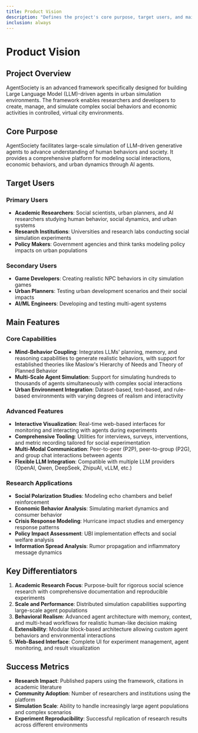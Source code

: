 ```yaml
---
title: Product Vision
description: "Defines the project's core purpose, target users, and main features."
inclusion: always
---
```


# Product Vision

## Project Overview

AgentSociety is an advanced framework specifically designed for building Large Language Model (LLM)-driven agents in urban simulation environments. The framework enables researchers and developers to create, manage, and simulate complex social behaviors and economic activities in controlled, virtual city environments.

## Core Purpose

AgentSociety facilitates large-scale simulation of LLM-driven generative agents to advance understanding of human behaviors and society. It provides a comprehensive platform for modeling social interactions, economic behaviors, and urban dynamics through AI agents.

## Target Users

### Primary Users
- **Academic Researchers**: Social scientists, urban planners, and AI researchers studying human behavior, social dynamics, and urban systems
- **Research Institutions**: Universities and research labs conducting social simulation experiments
- **Policy Makers**: Government agencies and think tanks modeling policy impacts on urban populations

### Secondary Users
- **Game Developers**: Creating realistic NPC behaviors in city simulation games
- **Urban Planners**: Testing urban development scenarios and their social impacts
- **AI/ML Engineers**: Developing and testing multi-agent systems

## Main Features

### Core Capabilities
- **Mind-Behavior Coupling**: Integrates LLMs' planning, memory, and reasoning capabilities to generate realistic behaviors, with support for established theories like Maslow's Hierarchy of Needs and Theory of Planned Behavior
- **Multi-Scale Agent Simulation**: Support for simulating hundreds to thousands of agents simultaneously with complex social interactions
- **Urban Environment Integration**: Dataset-based, text-based, and rule-based environments with varying degrees of realism and interactivity

### Advanced Features
- **Interactive Visualization**: Real-time web-based interfaces for monitoring and interacting with agents during experiments
- **Comprehensive Tooling**: Utilities for interviews, surveys, interventions, and metric recording tailored for social experimentation
- **Multi-Modal Communication**: Peer-to-peer (P2P), peer-to-group (P2G), and group chat interactions between agents
- **Flexible LLM Integration**: Compatible with multiple LLM providers (OpenAI, Qwen, DeepSeek, ZhipuAI, vLLM, etc.)

### Research Applications
- **Social Polarization Studies**: Modeling echo chambers and belief reinforcement
- **Economic Behavior Analysis**: Simulating market dynamics and consumer behavior
- **Crisis Response Modeling**: Hurricane impact studies and emergency response patterns
- **Policy Impact Assessment**: UBI implementation effects and social welfare analysis
- **Information Spread Analysis**: Rumor propagation and inflammatory message dynamics

## Key Differentiators

1. **Academic Research Focus**: Purpose-built for rigorous social science research with comprehensive documentation and reproducible experiments
2. **Scale and Performance**: Distributed simulation capabilities supporting large-scale agent populations
3. **Behavioral Realism**: Advanced agent architecture with memory, context, and multi-head workflows for realistic human-like decision making
4. **Extensibility**: Modular block-based architecture allowing custom agent behaviors and environmental interactions
5. **Web-Based Interface**: Complete UI for experiment management, agent monitoring, and result visualization

## Success Metrics

- **Research Impact**: Published papers using the framework, citations in academic literature
- **Community Adoption**: Number of researchers and institutions using the platform
- **Simulation Scale**: Ability to handle increasingly large agent populations and complex scenarios
- **Experiment Reproducibility**: Successful replication of research results across different environments